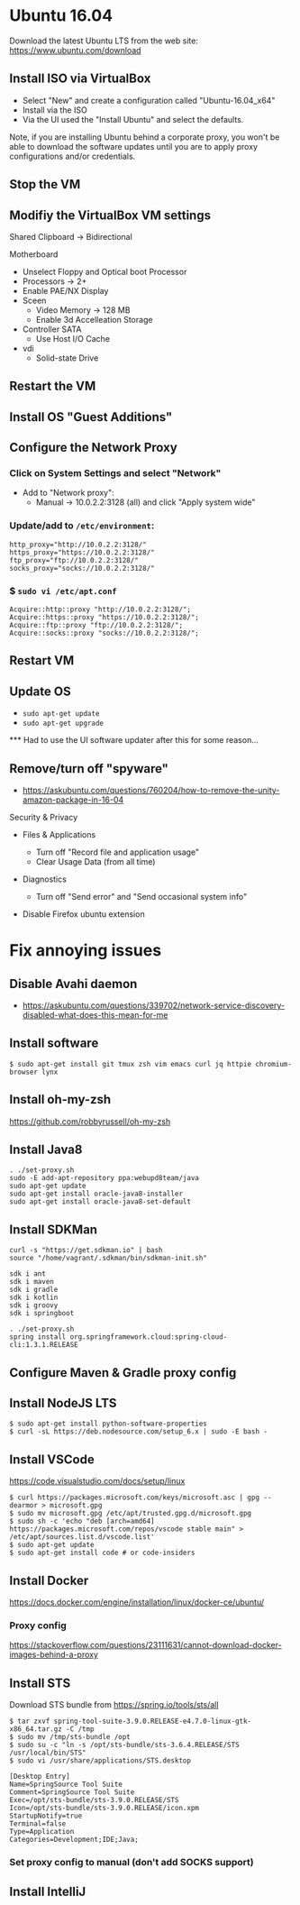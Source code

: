 # Ubuntu 16.04

Download the latest Ubuntu LTS from the web site: https://www.ubuntu.com/download

## Install ISO via VirtualBox

- Select "New" and create a configuration called "Ubuntu-16.04_x64"
- Install via the ISO
- Via the UI used the "Install Ubuntu" and select the defaults.

Note, if you are installing Ubuntu behind a corporate proxy, you won't be able to download the software updates until you are to apply proxy configurations and/or credentials.

## Stop the VM

## Modifiy the VirtualBox VM settings

Shared Clipboard -> Bidirectional

Motherboard
 - Unselect Floppy and Optical boot
Processor
 - Processors -> 2+
 - Enable PAE/NX
Display
 - Sceen
   - Video Memory -> 128 MB
   - Enable 3d Accelleation
Storage
 - Controller SATA
   - Use Host I/O Cache
 - vdi
   - Solid-state Drive

## Restart the VM

## Install OS "Guest Additions"

## Configure the Network Proxy

### Click on System Settings and select "Network"

- Add to "Network proxy":
  - Manual -> 10.0.2.2:3128 (all) and click "Apply system wide"

### Update/add to `/etc/environment`:

```
http_proxy="http://10.0.2.2:3128/"
https_proxy="https://10.0.2.2:3128/"
ftp_proxy="ftp://10.0.2.2:3128/"
socks_proxy="socks://10.0.2.2:3128/"
```

### $ `sudo vi /etc/apt.conf`

```
Acquire::http::proxy "http://10.0.2.2:3128/";
Acquire::https::proxy "https://10.0.2.2:3128/";
Acquire::ftp::proxy "ftp://10.0.2.2:3128/";
Acquire::socks::proxy "socks://10.0.2.2:3128/";
```

## Restart VM

## Update OS

- `sudo apt-get update`
- `sudo apt-get upgrade`

*** Had to use the UI software updater after this for some reason...

## Remove/turn off "spyware"

- https://askubuntu.com/questions/760204/how-to-remove-the-unity-amazon-package-in-16-04

Security & Privacy
- Files & Applications
  - Turn off "Record file and application usage"
  - Clear Usage Data (from all time)
- Diagnostics
  - Turn off "Send error" and "Send occasional system info"

- Disable Firefox ubuntu extension

# Fix annoying issues

## Disable Avahi daemon

- https://askubuntu.com/questions/339702/network-service-discovery-disabled-what-does-this-mean-for-me

## Install software

`$ sudo apt-get install git tmux zsh vim emacs curl jq httpie chromium-browser lynx`

## Install oh-my-zsh

https://github.com/robbyrussell/oh-my-zsh

## Install Java8

```
. ./set-proxy.sh
sudo -E add-apt-repository ppa:webupd8team/java
sudo apt-get update
sudo apt-get install oracle-java8-installer
sudo apt-get install oracle-java8-set-default
```

## Install SDKMan

```
curl -s "https://get.sdkman.io" | bash
source "/home/vagrant/.sdkman/bin/sdkman-init.sh"
```

```
sdk i ant
sdk i maven
sdk i gradle
sdk i kotlin
sdk i groovy
sdk i springboot
```

```
. ./set-proxy.sh
spring install org.springframework.cloud:spring-cloud-cli:1.3.1.RELEASE
```

## Configure Maven & Gradle proxy config

## Install NodeJS LTS

```
$ sudo apt-get install python-software-properties
$ curl -sL https://deb.nodesource.com/setup_6.x | sudo -E bash -
```

## Install VSCode

https://code.visualstudio.com/docs/setup/linux

```
$ curl https://packages.microsoft.com/keys/microsoft.asc | gpg --dearmor > microsoft.gpg
$ sudo mv microsoft.gpg /etc/apt/trusted.gpg.d/microsoft.gpg
$ sudo sh -c 'echo "deb [arch=amd64] https://packages.microsoft.com/repos/vscode stable main" > /etc/apt/sources.list.d/vscode.list'
$ sudo apt-get update
$ sudo apt-get install code # or code-insiders
```

## Install Docker

https://docs.docker.com/engine/installation/linux/docker-ce/ubuntu/

### Proxy config
https://stackoverflow.com/questions/23111631/cannot-download-docker-images-behind-a-proxy

## Install STS

Download STS bundle from https://spring.io/tools/sts/all

```
$ tar zxvf spring-tool-suite-3.9.0.RELEASE-e4.7.0-linux-gtk-x86_64.tar.gz -C /tmp
$ sudo mv /tmp/sts-bundle /opt
$ sudo su -c "ln -s /opt/sts-bundle/sts-3.6.4.RELEASE/STS /usr/local/bin/STS"
$ sudo vi /usr/share/applications/STS.desktop
```

```
[Desktop Entry]
Name=SpringSource Tool Suite
Comment=SpringSource Tool Suite
Exec=/opt/sts-bundle/sts-3.9.0.RELEASE/STS
Icon=/opt/sts-bundle/sts-3.9.0.RELEASE/icon.xpm
StartupNotify=true
Terminal=false
Type=Application
Categories=Development;IDE;Java;
```

### Set proxy config to manual (don't add SOCKS support)


## Install IntelliJ


